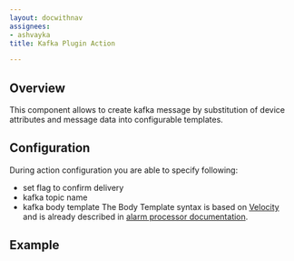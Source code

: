 ```yaml
---
layout: docwithnav
assignees:
- ashvayka
title: Kafka Plugin Action

---
```


## Overview

This component allows to create kafka message by substitution of device attributes and message data into configurable templates.

## Configuration

During action configuration you are able to specify following:
- set flag to confirm  delivery
- kafka topic name
- kafka body template
The Body Template syntax is based on [Velocity](https://velocity.apache.org/)
and is already described in [alarm processor documentation](/docs/user-guide/processors/alarm-deduplication-processor/#configuration).

## Example
